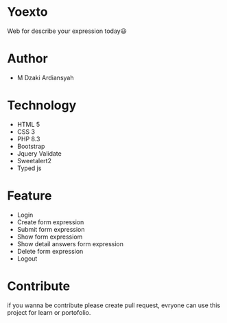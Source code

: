 # Yoexto
Web for describe your expression today😃

# Author
- M Dzaki Ardiansyah

# Technology

- HTML 5
- CSS 3
- PHP 8.3
- Bootstrap
- Jquery Validate
- Sweetalert2
- Typed js

# Feature

- Login
- Create form expression
- Submit form expression
- Show form expressiom
- Show detail answers form expression
- Delete form expression
- Logout

# Contribute

if you wanna be contribute please create pull request, evryone can use this project for learn or portofolio.